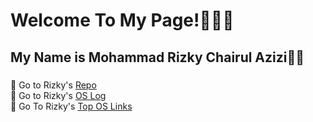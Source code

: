 # Welcome To My Page!👨🏼‍💻

## My Name is Mohammad **Rizky** Chairul Azizi👋🏼

###

🚀 Go to Rizky's [Repo](https://github.com/rizkyca?tab=repositories)<br>
🚀 Go to Rizky's [OS Log](https://github.com/rizkyca/os212/blob/master/TXT/mylog.txt)<br>
🚀 Go To Rizky's [Top OS Links](https://github.com/rizkyca/os212/blob/master/LINKS)
